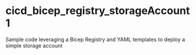 # cicd_bicep_registry_storageAccount1
Sample code leveraging a Bicep Registry and YAML templates to deploy a simple storage account
